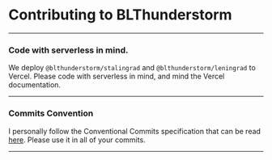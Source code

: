 # Contributing to BLThunderstorm

---

### Code with serverless in mind.

We deploy `@blthunderstorm/stalingrad` and `@blthunderstorm/leningrad` to Vercel. Please code with serverless in mind, and mind the Vercel documentation.

---

### Commits Convention

I personally follow the Conventional Commits specification that can be read
[here](https://www.conventionalcommits.org/en/v1.0.0/). Please use it in all of
your commits.

---
